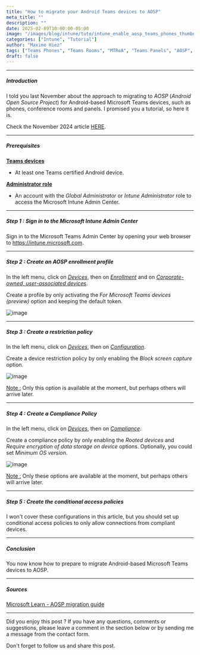 ```yaml
---
title: "How to migrate your Android Teams devices to AOSP"
meta_title: ""
description: ""
date: 2025-02-09T10:00:00-05:00
image: "/images/blog/intune/tuto/intune_enable_aosp_teams_phones_thumbnail.png"
categories: ["Intune", "Tutorial"]
author: "Maxime Hiez"
tags: ["Teams Phones", "Teams Rooms", "MTRoA", "Teams Panels", "AOSP", "Android"]
draft: false
---
```

---

##### Introduction
I told you last November about the approach to migrating to *AOSP* (*Android Open Source Project*) for Android-based Microsoft Teams devices, such as phones, conference rooms and panels. I promised you a tutorial, so here it is.

Check the November 2024 article [HERE](https://maxime.hiez.ca/en/blog/2024-11-23-intune-aosp-teams-phones).

---

##### Prerequisites
**<u>Teams devices</u>**
- At least one Teams certified Android device.

**<u>Administrator role</u>**
- An account with the *Global Administrator* or *Intune Administrator* role to access the Microsoft Intune Admin Center.

---

##### Step 1 : Sign in to the Microsoft Intune Admin Center
Sign in to the Microsoft Teams Admin Center by opening your web browser to https://intune.microsoft.com.

---

##### Step 2 : Create an AOSP enrollment profile
In the left menu, click on *<u>Devices</u>*, then on *<u>Enrollment</u>* and on *<u>Corporate-owned, user-associated devices</u>*.

Create a profile by only activating the *For Microsoft Teams devices (preview)* option and keeping the default token.

![image](/images/blog/intune/tuto/intune_enable_aosp_teams_phones_001.png)

---

##### Step 3 : Create a restriction policy
In the left menu, click on *<u>Devices</u>*, then on *<u>Configuration</u>*.

Create a device restriction policy by only enabling the *Block screen capture* option.

![image](/images/blog/intune/tuto/intune_enable_aosp_teams_phones_002.png)

<u>Note :</u> Only this option is available at the moment, but perhaps others will arrive later.

---

##### Step 4 : Create a Compliance Policy
In the left menu, click on *<u>Devices</u>*, then on *<u>Compliance</u>*.

Create a compliance policy by only enabling the *Rooted devices* and *Require encryption of data storage on device* options. Optionally, you could set *Minimum OS version*.

![image](/images/blog/intune/tuto/intune_enable_aosp_teams_phones_003.png)

<u>Note :</u> Only these options are available at the moment, but perhaps others will arrive later.

---

##### Step 5 : Create the conditional access policies
I won't cover these configurations in this article, but you should set up conditional access policies to only allow connections from compliant devices.

---

##### Conclusion
You now know how to prepare to migrate Android-based Microsoft Teams devices to AOSP.

---

##### Sources
[Microsoft Learn - AOSP migration guide](https://learn.microsoft.com/en-us/microsoftteams/rooms/android-migration-guide)

---


Did you enjoy this post ? If you have any questions, comments or suggestions, please leave a comment in the section below or by sending me a message from the contact form.

Don't forget to follow us and share this post.